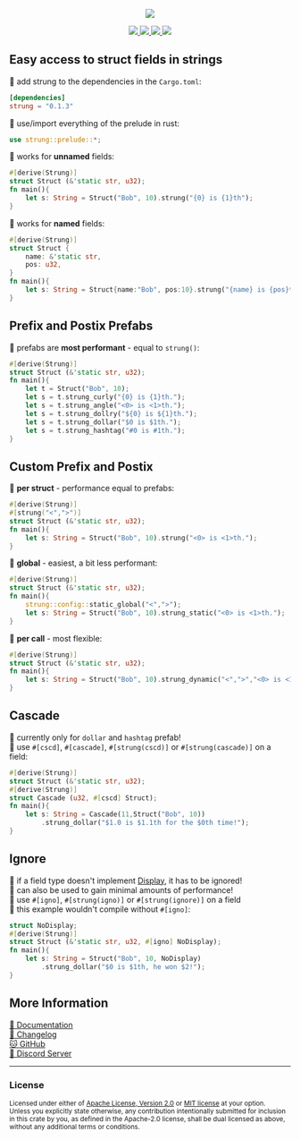<p align="center">
<img src="https://user-images.githubusercontent.com/78398528/191016465-d876fa2b-2714-4536-bbac-09e11e604960.gif">
</p>
<p align="center">
    <a href="https://github.com/dekirisu/strung" style="position:relative">
        <img src="https://img.shields.io/badge/github-dekirisu/strung-ee6677">
    </a>
    <a href="https://crates.io/crates/strung" style="position:relative">
        <img src="https://img.shields.io/crates/v/strung">
    </a>
    <a href="https://docs.rs/strung" style="position:relative">
        <img src="https://img.shields.io/docsrs/strung">
    </a>
    <a href="https://discord.gg/kevWvBuPFg" style="position:relative">
        <img src="https://img.shields.io/discord/515100001903312898">
    </a>
</p>

## Easy access to struct fields in strings
🐠 add strung to the dependencies in the `Cargo.toml`:
```toml
[dependencies]
strung = "0.1.3"
```
🦀 use/import everything of the prelude in rust:
```rust 
use strung::prelude::*;
```
🦊 works for **unnamed** fields:
```rust 
#[derive(Strung)]
struct Struct (&'static str, u32);
fn main(){
    let s: String = Struct("Bob", 10).strung("{0} is {1}th"); 
}
```
🦊 works for **named** fields:
```rust 
#[derive(Strung)]
struct Struct {
    name: &'static str,
    pos: u32,
}
fn main(){
    let s: String = Struct{name:"Bob", pos:10}.strung("{name} is {pos}th."); 
}
```
## Prefix and Postix Prefabs
🐎 prefabs are **most performant** - equal to `strung()`:
```rust 
#[derive(Strung)]
struct Struct (&'static str, u32);
fn main(){
    let t = Struct("Bob", 10);
    let s = t.strung_curly("{0} is {1}th."); 
    let s = t.strung_angle("<0> is <1>th."); 
    let s = t.strung_dollry("${0} is ${1}th."); 
    let s = t.strung_dollar("$0 is $1th."); 
    let s = t.strung_hashtag("#0 is #1th."); 
}
```
## Custom Prefix and Postix
🐎 **per struct** - performance equal to prefabs:
```rust 
#[derive(Strung)]
#[strung("<",">")]
struct Struct (&'static str, u32);
fn main(){
    let s: String = Struct("Bob", 10).strung("<0> is <1>th."); 
}
```
🦅 **global** - easiest, a bit less performant:
```rust 
#[derive(Strung)]
struct Struct (&'static str, u32);
fn main(){
    strung::config::static_global("<",">");
    let s: String = Struct("Bob", 10).strung_static("<0> is <1>th."); 
}
```
🐍 **per call** - most flexible:
```rust 
#[derive(Strung)]
struct Struct (&'static str, u32);
fn main(){
    let s: String = Struct("Bob", 10).strung_dynamic("<",">","<0> is <1>th."); 
}
```
## Cascade
🦞 currently only for `dollar` and `hashtag` prefab! <br>
🐳 use `#[cscd]`, `#[cascade]`, `#[strung(cscd)]` or `#[strung(cascade)]` on a field:
```rust 
#[derive(Strung)]
struct Struct (&'static str, u32);
#[derive(Strung)]
struct Cascade (u32, #[cscd] Struct);
fn main(){
    let s: String = Cascade(11,Struct("Bob", 10))
        .strung_dollar("$1.0 is $1.1th for the $0th time!"); 
}
```
## Ignore
🦞 if a field type doesn't implement [Display](https://doc.rust-lang.org/std/fmt/trait.Display.html), it has to be ignored! <br> 
🐎 can also be used to gain minimal amounts of performance! <br>
🐳 use `#[igno]`, `#[strung(igno)]` or `#[strung(ignore)]` on a field <br>
🙉 this example wouldn't compile without `#[igno]`:
```rust 
struct NoDisplay;
#[derive(Strung)]
struct Struct (&'static str, u32, #[igno] NoDisplay);
fn main(){
    let s: String = Struct("Bob", 10, NoDisplay)
        .strung_dollar("$0 is $1th, he won $2!"); 
}
```
## More Information
[🦕 Documentation](https://docs.rs/strung)<br>
<a href="CHANGELOG.md">🦎 Changelog</a><br>
[🐱 GitHub](https://github.com/dekirisu/strung)<br>
[👾 Discord Server](https://discord.gg/kevWvBuPFg)<br>

---
### License
<sup>
Licensed under either of <a href="LICENSE-APACHE">Apache License, Version
2.0</a> or <a href="LICENSE-MIT">MIT license</a> at your option.
</sup>
<br>
<sub>
Unless you explicitly state otherwise, any contribution intentionally submitted
for inclusion in this crate by you, as defined in the Apache-2.0 license, shall
be dual licensed as above, without any additional terms or conditions.
</sub>